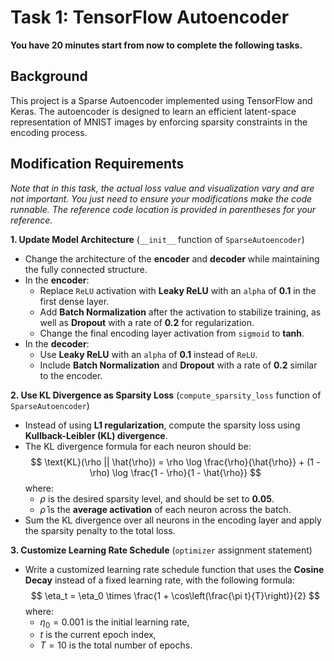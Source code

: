 # Task 1: TensorFlow Autoencoder

**You have 20 minutes start from now to complete the following tasks.**

## Background  

This project is a Sparse Autoencoder implemented using TensorFlow and Keras. The autoencoder is designed to learn an efficient latent-space representation of MNIST images by enforcing sparsity constraints in the encoding process.

## Modification Requirements

*Note that in this task, the actual loss value and visualization vary and are not important. You just need to ensure your modifications make the code runnable. The reference code location is provided in parentheses for your reference.*

**1. Update Model Architecture** (`__init__` function of `SparseAutoencoder`)
- Change the architecture of the **encoder** and **decoder** while maintaining the fully connected structure.  
- In the **encoder**:  
  - Replace `ReLU` activation with **Leaky ReLU** with an `alpha` of **0.1** in the first dense layer.  
  - Add **Batch Normalization** after the activation to stabilize training, as well as **Dropout** with a rate of **0.2** for regularization.  
  - Change the final encoding layer activation from `sigmoid` to **tanh**.
- In the **decoder**:  
  - Use **Leaky ReLU** with an `alpha` of **0.1** instead of `ReLU`.  
  - Include **Batch Normalization** and **Dropout** with a rate of **0.2** similar to the encoder.  
  
**2. Use KL Divergence as Sparsity Loss** (`compute_sparsity_loss` function of `SparseAutoencoder`)
- Instead of using **L1 regularization**, compute the sparsity loss using **Kullback-Leibler (KL) divergence**.
- The KL divergence formula for each neuron should be:
  $$
  \text{KL}(\rho || \hat{\rho}) = \rho \log \frac{\rho}{\hat{\rho}} + (1 - \rho) \log \frac{1 - \rho}{1 - \hat{\rho}}
  $$
  where:
  - $\rho$ is the desired sparsity level, and should be set to **0.05**.
  - $\hat{\rho}$ is the **average activation** of each neuron across the batch.
- Sum the KL divergence over all neurons in the encoding layer and apply the sparsity penalty to the total loss.

**3. Customize Learning Rate Schedule** (`optimizer` assignment statement)
- Write a customized learning rate schedule function that uses the **Cosine Decay** instead of a fixed learning rate, with the following formula:
  $$
  \eta_t = \eta_0 \times \frac{1 + \cos\left(\frac{\pi t}{T}\right)}{2}
  $$
  where:
  - $\eta_0 = 0.001$ is the initial learning rate,
  - $t$ is the current epoch index,
  - $T = 10$ is the total number of epochs.
